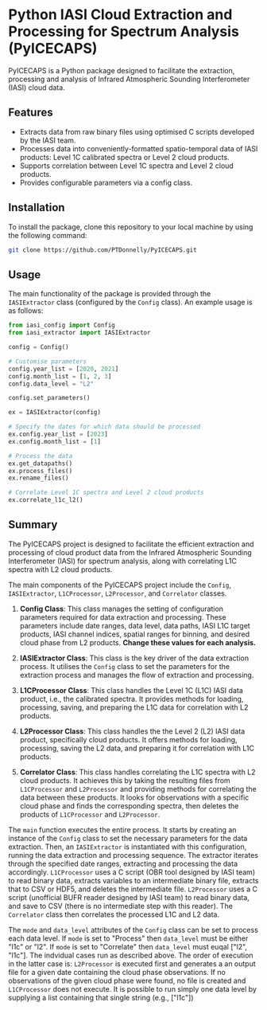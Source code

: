 # Python IASI Cloud Extraction and Processing for Spectrum Analysis (PyICECAPS)

PyICECAPS is a Python package designed to facilitate the extraction, processing and analysis of Infrared Atmospheric Sounding Interferometer (IASI) cloud data.

## Features

- Extracts data from raw binary files using optimised C scripts developed by the IASI team.
- Processes data into conveniently-formatted spatio-temporal data of IASI products: Level 1C calibrated spectra or Level 2 cloud products.
- Supports correlation between Level 1C spectra and Level 2 cloud products.
- Provides configurable parameters via a config class.

## Installation

To install the package, clone this repository to your local machine by using the following command:

```bash
git clone https://github.com/PTDonnelly/PyICECAPS.git
```

## Usage

The main functionality of the package is provided through the `IASIExtractor` class (configured by the `Config` class). An example usage is as follows:


```python
from iasi_config import Config
from iasi_extractor import IASIExtractor

config = Config()

# Customise parameters
config.year_list = [2020, 2021]
config.month_list = [1, 2, 3]
config.data_level = "L2"

config.set_parameters()

ex = IASIExtractor(config)

# Specify the dates for which data should be processed
ex.config.year_list = [2023]
ex.config.month_list = [1]

# Process the data
ex.get_datapaths()
ex.process_files()
ex.rename_files()

# Correlate Level 1C spectra and Level 2 cloud products
ex.correlate_l1c_l2()
```

## Summary 

The PyICECAPS project is designed to facilitate the efficient extraction and processing of cloud product data from the Infrared Atmospheric Sounding Interferometer (IASI) for spectrum analysis, along with correlating L1C spectra with L2 cloud products.

The main components of the PyICECAPS project include the `Config`, `IASIExtractor`, `L1CProcessor`, `L2Processor`, and `Correlator` classes.

1. **Config Class**: This class manages the setting of configuration parameters required for data extraction and processing. These parameters include date ranges, data level, data paths, IASI L1C target products, IASI channel indices, spatial ranges for binning, and desired cloud phase from L2 products. **Change these values for each analysis.**

2. **IASIExtractor Class**: This class is the key driver of the data extraction process. It utilises the `Config` class to set the parameters for the extraction process and manages the flow of extraction and processing.

3. **L1CProcessor Class**: This class handles the Level 1C (L1C) IASI data product, i.e., the calibrated spectra. It provides methods for loading, processing, saving, and preparing the L1C data for correlation with L2 products.

4. **L2Processor Class**: This class handles the the Level 2 (L2) IASI data product, specifically cloud products. It offers methods for loading, processing, saving the L2 data, and preparing it for correlation with L1C products.

5. **Correlator Class**: This class handles correlating the L1C spectra with L2 cloud products. It achieves this by taking the resulting files from `L1CProcessor` and `L2Processor` and providing methods for correlating the data between these products. It looks for observations with a specific cloud phase and finds the corresponding spectra, then deletes the products of `L1CProcessor` and `L2Processor`.

The `main` function executes the entire process. It starts by creating an instance of the `Config` class to set the necessary parameters for the data extraction. Then, an `IASIExtractor` is instantiated with this configuration, running the data extraction and processing sequence. The extractor iterates through the specified date ranges, extracting and processing the data accordingly. `L1CProcessor` uses a C script (OBR tool designed by IASI team) to read binary data, extracts variables to an intermediate binary file, extracts that to CSV or HDF5, and deletes the intermediate file. `L2Processor` uses a C script (unofficial BUFR reader designed by IASI team) to read binary data, and save to CSV (there is no intermediate step with this reader). The `Correlator` class then correlates the processed L1C and L2 data.

The `mode` and `data_level` attributes of the `Config` class can be set to process each data level. If `mode` is set to "Process" then `data_level` must be either "l1c" or "l2".  If `mode` is set to "Correlate" then `data_level` must euqal ["l2", "l1c"]. The indvidual cases run as described above. The order of execution in the latter case is: `L2Processor` is executed first and generates a an output file for a given date containing the cloud phase observations. If no observations of the given cloud phase were found, no file is created and `L1CProcessor` does not execute. It is possible to run simply one data level by supplying a list containing that single string (e.g., ["l1c"])